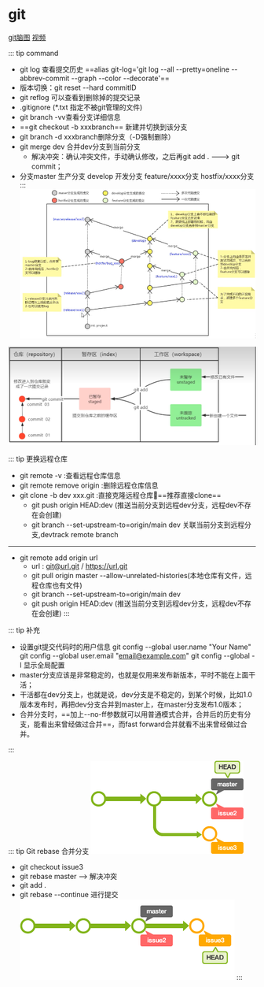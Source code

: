 # git


[git脑图](https://naotu.baidu.com/file/a7dcc552a46c8912e20d991d1249ad85)
[视频](https://www.bilibili.com/video/BV1MU4y1Y7h5?p=11&vd_source=327b91fe5f132d5f43cffb262b7cc19d)


::: tip command
- git log 查看提交历史 ==alias git-log='git log --all --pretty=oneline --abbrev-commit --graph --color --decorate'==
- 版本切换：git reset --hard commitID
- git reflog 可以查看到删除掉的提交记录
- .gitignore (*.txt 指定不被git管理的文件)
- git branch -vv查看分支详细信息
- ==git checkout -b xxxbranch== 新建并切换到该分支
- git branch -d xxxbranch删除分支（-D强制删除）
- git merge dev 合并dev分支到当前分支
    - 解决冲突：确认冲突文件，手动确认修改，之后再git add . ---> git commit；
- 分支master 生产分支  develop 开发分支  feature/xxxx分支 hostfix/xxxx分支
:::
![Img](./FILES/git.md/img-20220816000241.png)

![Img](./FILES/git.md/img-20220815233421.png)


::: tip 更换远程仓库
- git remote -v :查看远程仓库信息
- git remote remove origin :删除远程仓库信息
- git clone -b dev xxx.git :直接克隆远程仓库👻==推荐直接clone==
    - git push origin HEAD:dev (推送当前分支到远程dev分支，远程dev不存在会创建)
    - git branch --set-upstream-to=origin/main  dev 关联当前分支到远程分支,devtrack remote branch
-----
- git remote add  origin  url
    - url : git@url.git  / https://url.git
    - git pull origin master --allow-unrelated-histories(本地仓库有文件，远程仓库也有文件)   
    - git branch --set-upstream-to=origin/main  dev
    - git push origin HEAD:dev (推送当前分支到远程dev分支，远程dev不存在会创建) 
:::

::: tip 补充
- 设置git提交代码时的用户信息
git config --global user.name "Your Name"
git config --global user.email "email@example.com"
git config --global -l 显示全局配置
-  master分支应该是非常稳定的，也就是仅用来发布新版本，平时不能在上面干活；
- 干活都在dev分支上，也就是说，dev分支是不稳定的，到某个时候，比如1.0版本发布时，再把dev分支合并到master上，在master分支发布1.0版本；
- 合并分支时，==加上--no-ff参数就可以用普通模式合并，合并后的历史有分支，能看出来曾经做过合并==，而fast forward合并就看不出来曾经做过合并。

:::

::: tip 
Git rebase 合并分支
 ![Img](./FILES/git.md/img-20220824221502.png)
- git checkout issue3 
- git rebase master --> 解决冲突
- git add .
- git rebase --continue 进行提交
![Img](./FILES/git.md/img-20220824221907.png)
:::

